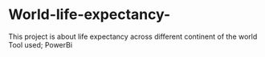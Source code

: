 # World-life-expectancy-

This project is about life expectancy across different continent of the world 
Tool used; PowerBi

